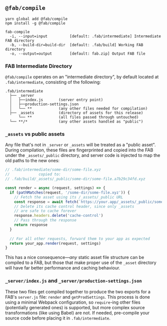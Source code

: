 ## `@fab/compile`

```
yarn global add @fab/compile
npm install -g @fab/compile
```

```
fab-compile
  -i, --input=input          [default: .fab/intermediate] Intermediate FAB directory
  -b, --build-dir=build-dir  [default: .fab/build] Working FAB directory
  -o, --output=output        [default: fab.zip] Output FAB file
```

### FAB Intermediate Directory

`@fab/compile` operates on an "intermediate directory", by default located at `.fab/intermediate`, consisting of the following:

```
.fab/intermediate
  ├── _server
  │   ├──index.js       (server entry point)
  │   ├──production-settings.json
  │   └── **            (any other files needed for compilation)
  ├── _assets           (directory of assets for this release)
      └── **            (all files passed through untouched)
  └── **/*              (any other assets handled as "public")
```

### `_assets` vs public assets

Any file that's not in `_server` or `_assets` will be treated as a "public asset". During compilation, these files are fingerprinted and copied into the FAB under the `_assets/_public` directory, and server code is injected to map the old paths to the new ones:

```js
// .fab/intermediate/some-dir/some-file.xyz
//             copied to:
// .fab/build/_assets/_public/some-dir/some-file.a7b29c34fd.xyz

const render = async (request, settings) => {
  if (pathMatches(request, '/some-dir/some-file.xyz')) {
    // Fetch the asset using its /_assets/_public URL
    const response = await fetch(`https://your.app/_assets/_public/some-dir/some-file.a7b29c34fd.xyz`)
    // Delete its cache control header, since only _assets 
    // are safe to cache forever
    response.headers.delete('cache-control')
    // Pass through the response
    return response
  }
  
  // For all other requests, forward them to your app as expected
  return your_app.render(request, settings)
}
```

This has a nice consequence—_any_ static asset file structure can be compiled to a FAB, but those that make proper use of the `_asset` directory will have far better performance and caching behaviour.

### `_server/index.js` and `_server/production-settings.json`

These two files get compiled together to produce the two exports for a FAB's `server.js` file: `render` and `getProdSettings`. This process is done using a minimal Webpack configuration, so `require`-ing other files (potentially generated ones) is supported, but more complex source transformations (like using Babel) are not. If needed, pre-compile your source code before placing it in `.fab/intermediate`.
